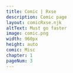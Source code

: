 ```yaml
---
title: Comic | Rxse
description: Comic page
layout: comicRxse.njk
altText: Must go faster
image: comic.png
width: 960px
height: auto
comic: Misc
chapter: 1
pageNum: 3
---
```

